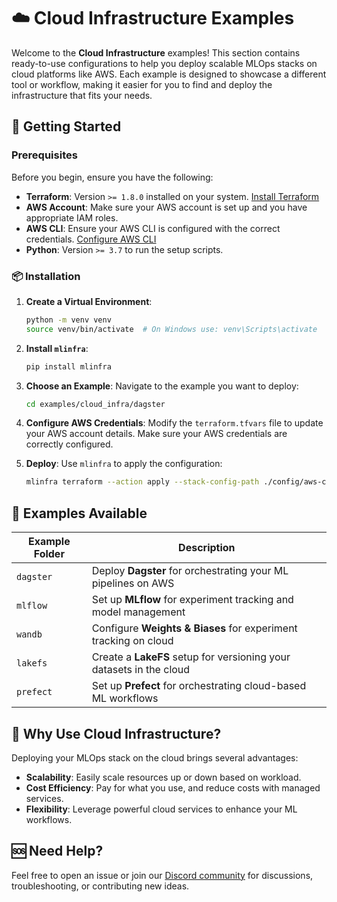 # ☁️ Cloud Infrastructure Examples

Welcome to the **Cloud Infrastructure** examples! This section contains ready-to-use configurations to help you deploy scalable MLOps stacks on cloud platforms like AWS. Each example is designed to showcase a different tool or workflow, making it easier for you to find and deploy the infrastructure that fits your needs.

## 🚀 Getting Started

### Prerequisites
Before you begin, ensure you have the following:
- **Terraform**: Version `>= 1.8.0` installed on your system. [Install Terraform](https://learn.hashicorp.com/tutorials/terraform/install-cli)
- **AWS Account**: Make sure your AWS account is set up and you have appropriate IAM roles.
- **AWS CLI**: Ensure your AWS CLI is configured with the correct credentials. [Configure AWS CLI](https://docs.aws.amazon.com/cli/latest/userguide/cli-configure-quickstart.html)
- **Python**: Version `>= 3.7` to run the setup scripts.

### 📦 Installation
1. **Create a Virtual Environment**:
    ```bash
    python -m venv venv
    source venv/bin/activate  # On Windows use: venv\Scripts\activate
    ```
2. **Install `mlinfra`**:
    ```bash
    pip install mlinfra
    ```

3. **Choose an Example**:
    Navigate to the example you want to deploy:
    ```bash
    cd examples/cloud_infra/dagster
    ```

4. **Configure AWS Credentials**:
    Modify the `terraform.tfvars` file to update your AWS account details. Make sure your AWS credentials are correctly configured.

5. **Deploy**:
    Use `mlinfra` to apply the configuration:
    ```bash
    mlinfra terraform --action apply --stack-config-path ./config/aws-config.yaml
    ```

## 📂 Examples Available

| Example Folder | Description |
| -------------- | ----------- |
| `dagster`      | Deploy **Dagster** for orchestrating your ML pipelines on AWS |
| `mlflow`       | Set up **MLflow** for experiment tracking and model management |
| `wandb`        | Configure **Weights & Biases** for experiment tracking on cloud |
| `lakefs`       | Create a **LakeFS** setup for versioning your datasets in the cloud |
| `prefect`      | Set up **Prefect** for orchestrating cloud-based ML workflows |

## 🌟 Why Use Cloud Infrastructure?
Deploying your MLOps stack on the cloud brings several advantages:
- **Scalability**: Easily scale resources up or down based on workload.
- **Cost Efficiency**: Pay for what you use, and reduce costs with managed services.
- **Flexibility**: Leverage powerful cloud services to enhance your ML workflows.

## 🆘 Need Help?
Feel free to open an issue or join our [Discord community](#) for discussions, troubleshooting, or contributing new ideas.
